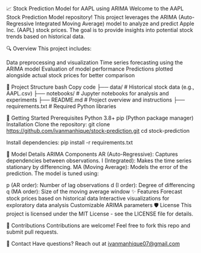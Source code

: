 📈 Stock Prediction Model for AAPL using ARIMA
Welcome to the AAPL Stock Prediction Model repository! This project leverages the ARIMA (Auto-Regressive Integrated Moving Average) model to analyze and predict Apple Inc. (AAPL) stock prices. The goal is to provide insights into potential stock trends based on historical data.

🔍 Overview
This project includes:

Data preprocessing and visualization
Time series forecasting using the ARIMA model
Evaluation of model performance
Predictions plotted alongside actual stock prices for better comparison

📁 Project Structure
bash
Copy code
├── data/                 # Historical stock data (e.g., AAPL.csv)
├── notebooks/            # Jupyter notebooks for analysis and experiments
├── README.md             # Project overview and instructions
├── requirements.txt      # Required Python libraries

🚀 Getting Started
Prerequisites
Python 3.8+
pip (Python package manager)
Installation
Clone the repository:
  git clone https://github.com/ivanmanhique/stock-prediction.git
cd stock-prediction

Install dependencies:
  pip install -r requirements.txt
  
🧠 Model Details
ARIMA Components
AR (Auto-Regressive): Captures dependencies between observations.
I (Integrated): Makes the time series stationary by differencing.
MA (Moving Average): Models the error of the prediction.
The model is tuned using:

p (AR order): Number of lag observations
d (I order): Degree of differencing
q (MA order): Size of the moving average window
✨ Features
Forecast stock prices based on historical data
Interactive visualizations for exploratory data analysis
Customizable ARIMA parameters
🛡 License
This project is licensed under the MIT License - see the LICENSE file for details.

🙌 Contributions
Contributions are welcome! Feel free to fork this repo and submit pull requests.

📧 Contact
Have questions? Reach out at ivanmanhique07@gmail.com
